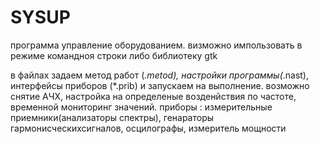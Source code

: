# SYSUP
программа управление оборудованием.
визможно импользовать  в режиме командноя строки
либо библиотеку gtk

в  файлах задаем  метод работ (*.metod),  настройки программы(*.nast),  интерфейсы приборов (*.prib)
и запускаем на выполнение.
возможно снятие АЧХ, настройка  на определеные возденйствия по частоте, временной мониторинг значений.
приборы : измерительные приемники(анализаторы спектры), генараторы гармонисческихсигналов, осцилографы, измеритель мощности
